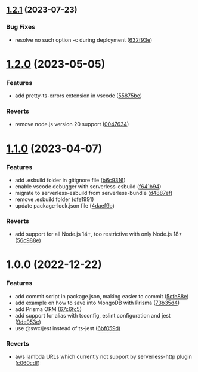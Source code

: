 ## [1.2.1](https://github.com/oz6269/Serverless-Boilerplate-Fastify-TypeScript/compare/v1.2.0...v1.2.1) (2023-07-23)


### Bug Fixes

* resolve no such option -c during deployment ([632f93e](https://github.com/oz6269/Serverless-Boilerplate-Fastify-TypeScript/commit/632f93e1acebbe4eec86a12f86b6092527ce538f))

# [1.2.0](https://github.com/oz6269/Serverless-Boilerplate-Fastify-TypeScript/compare/v1.1.0...v1.2.0) (2023-05-05)


### Features

* add pretty-ts-errors extension in vscode ([55875be](https://github.com/oz6269/Serverless-Boilerplate-Fastify-TypeScript/commit/55875be5f6a8e2daa85c27384f6dfd1199b2ce0d))


### Reverts

* remove node.js version 20 support ([0047634](https://github.com/oz6269/Serverless-Boilerplate-Fastify-TypeScript/commit/004763445d655bf3a24f3b97eeeb50fb9f2e43a7))

# [1.1.0](https://github.com/oz6269/Serverless-Boilerplate-Fastify-TypeScript/compare/v1.0.0...v1.1.0) (2023-04-07)


### Features

* add .esbuild folder in gitignore file ([b6c9316](https://github.com/oz6269/Serverless-Boilerplate-Fastify-TypeScript/commit/b6c9316ee0f1fc04781947ffbb50b3a0c693cda8))
* enable vscode debugger with serverless-esbuild ([f641b94](https://github.com/oz6269/Serverless-Boilerplate-Fastify-TypeScript/commit/f641b94f7526061f02beb85f61cb764ea784d9e4))
* migrate to serverless-esbuild from serverless-bundle ([d4887ef](https://github.com/oz6269/Serverless-Boilerplate-Fastify-TypeScript/commit/d4887efb122311851614c20f337a8892e6a1ecfd))
* remove .esbuild folder ([dfe1991](https://github.com/oz6269/Serverless-Boilerplate-Fastify-TypeScript/commit/dfe1991f12edd02f9684fd728ccbf2817e919f78))
* update package-lock.json file ([4daef9b](https://github.com/oz6269/Serverless-Boilerplate-Fastify-TypeScript/commit/4daef9b545fa6f920d98f4768177d9023833355f))


### Reverts

* add support for all Node.js 14+, too restrictive with only Node.js 18+ ([56c988e](https://github.com/oz6269/Serverless-Boilerplate-Fastify-TypeScript/commit/56c988ec898e381fd37827bdf3ae164e2f58d279))

# 1.0.0 (2022-12-22)


### Features

* add commit script in package.json, making easier to commit ([5cfe88e](https://github.com/oz6269/Serverless-Boilerplate-Fastify-TypeScript/commit/5cfe88e87827dcdbba34991b161ebde265e2527c))
* add example on how to save into MongoDB with Prisma ([73b35d4](https://github.com/oz6269/Serverless-Boilerplate-Fastify-TypeScript/commit/73b35d40a99f0ebadc8856e8e2525b95ac83d588))
* add Prisma ORM ([67c6fc5](https://github.com/oz6269/Serverless-Boilerplate-Fastify-TypeScript/commit/67c6fc5edaee518b192e04dce9eb38fb8227f390))
* add support for alias with tsconfig, eslint configuration and jest ([9de953e](https://github.com/oz6269/Serverless-Boilerplate-Fastify-TypeScript/commit/9de953ef8d3eebba3f8554934f90707c0d92b36f))
* use @swc/jest instead of ts-jest ([6bf059d](https://github.com/oz6269/Serverless-Boilerplate-Fastify-TypeScript/commit/6bf059d7c8b35979b76bfeaea65fdac67aeb7ee6))


### Reverts

* aws lambda URLs which currently not support by serverless-http plugin ([c060cdf](https://github.com/oz6269/Serverless-Boilerplate-Fastify-TypeScript/commit/c060cdf7afbc0384454bb8d7d350b945892ea54c))
